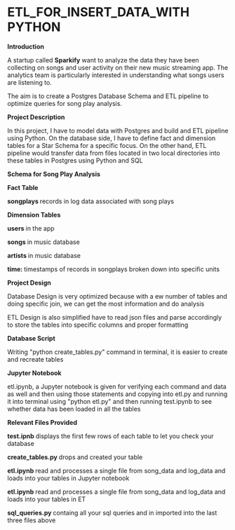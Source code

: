 # ETL_FOR_INSERT_DATA_WITH PYTHON

<b>Introduction</b>

A startup called <b>Sparkify</b> want to analyze the data they have been collecting on songs and user activity on their new music streaming app. The analytics team is particularly interested in understanding what songs users are listening to.

The aim is to create a Postgres Database Schema and ETL pipeline to optimize queries for song play analysis.

<b>Project Description </b>

In this project, I have to model data with Postgres and build and ETL pipeline using Python. On the database side, I have to define fact and dimension tables for a Star Schema for a specific focus. On the other hand, ETL pipeline would transfer data from files located in two local directories into these tables in Postgres using Python and SQL

<b>Schema for Song Play Analysis</b>

<b>Fact Table</b>

<b> songplays </b> records in log data associated with song plays

<b>Dimension Tables</b>

<b> users </b> in the app

<b> songs </b> in music database

<b> artists </b> in music database

<b> time: </b> timestamps of records in songplays broken down into specific units

<b>Project Design</b>

Database Design is very optimized because with a ew number of tables and doing specific join, we can get the most information and do analysis

ETL Design is also simplified have to read json files and parse accordingly to store the tables into specific columns and proper formatting

<b>Database Script</b>

Writing "python create_tables.py" command in terminal, it is easier to create and recreate tables

<b>Jupyter Notebook</b>

etl.ipynb, a Jupyter notebook is given for verifying each command and data as well and then using those statements and copying into etl.py and running it into terminal using "python etl.py" and then running test.ipynb to see whether data has been loaded in all the tables

<b>Relevant Files Provided </b>

<b>test.ipnb </b>displays the first few rows of each table to let you check your database

<b>create_tables.py </b>drops and created your table

<b>etl.ipynb </b>read and processes a single file from song_data and log_data and loads into your tables in Jupyter notebook

<b>etl.ipynb </b>read and processes a single file from song_data and log_data and loads into your tables in ET

<b>sql_queries.py </b>containg all your sql queries and in imported into the last three files above
